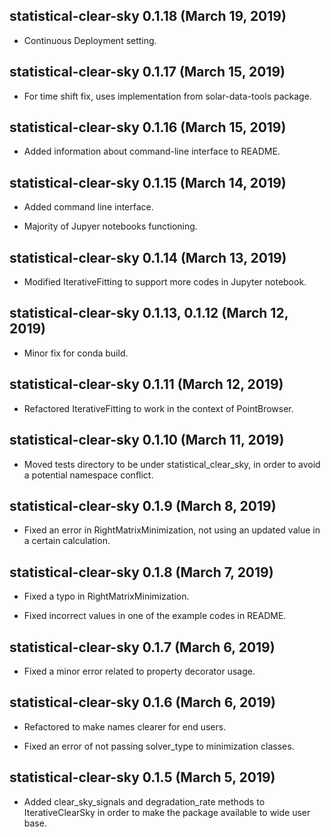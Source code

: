 ## statistical-clear-sky 0.1.18 (March 19, 2019) ##

* Continuous Deployment setting.

## statistical-clear-sky 0.1.17 (March 15, 2019) ##

* For time shift fix, uses implementation from solar-data-tools package.

## statistical-clear-sky 0.1.16 (March 15, 2019) ##

* Added information about command-line interface to README.

## statistical-clear-sky 0.1.15 (March 14, 2019) ##

* Added command line interface.

* Majority of Jupyer notebooks functioning.

## statistical-clear-sky 0.1.14 (March 13, 2019) ##

* Modified IterativeFitting to support more codes in Jupyter notebook.

## statistical-clear-sky 0.1.13, 0.1.12 (March 12, 2019) ##

* Minor fix for conda build.

## statistical-clear-sky 0.1.11 (March 12, 2019) ##

* Refactored IterativeFitting to work in the context of PointBrowser.

## statistical-clear-sky 0.1.10 (March 11, 2019) ##

* Moved tests directory to be under statistical_clear_sky, in order to avoid a potential namespace conflict.

## statistical-clear-sky 0.1.9 (March 8, 2019) ##

* Fixed an error in RightMatrixMinimization, not using an updated value in a certain calculation.

## statistical-clear-sky 0.1.8 (March 7, 2019) ##

* Fixed a typo in RightMatrixMinimization.

* Fixed incorrect values in one of the example codes in README.

## statistical-clear-sky 0.1.7 (March 6, 2019) ##

* Fixed a minor error related to property decorator usage.

## statistical-clear-sky 0.1.6 (March 6, 2019) ##

* Refactored to make names clearer for end users.

* Fixed an error of not passing solver_type to minimization classes.

## statistical-clear-sky 0.1.5 (March 5, 2019) ##

* Added clear_sky_signals and degradation_rate methods to IterativeClearSky in order to make the package available to wide user base.
